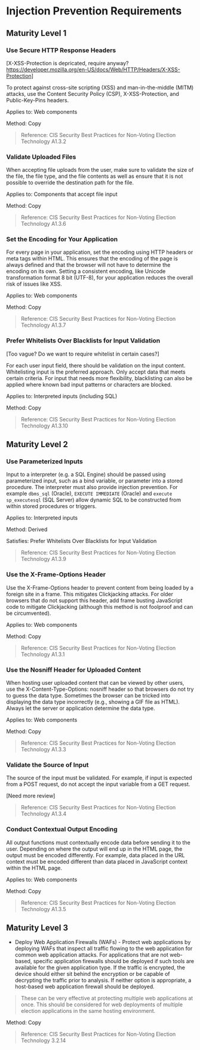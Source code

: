 # Injection Prevention Requirements

## Maturity Level 1

### Use Secure HTTP Response Headers

[X-XSS-Protection is depricated, require anyway? https://developer.mozilla.org/en-US/docs/Web/HTTP/Headers/X-XSS-Protection]

To protect against cross-site scripting (XSS) and man-in-the-middle (MITM) attacks, use the Content Security Policy (CSP), X-XSS-Protection, and Public-Key-Pins headers.

Applies to: Web components

Method: Copy

> Reference: CIS Security Best Practices for Non-Voting Election Technology A1.3.2

### Validate Uploaded Files

When accepting file uploads from the user, make sure to validate the size of the file, the file type, and the file contents as well as ensure that it is not possible to override the destination path for the file.

Applies to: Components that accept file input

Method: Copy

> Reference: CIS Security Best Practices for Non-Voting Election Technology A1.3.6

### Set the Encoding for Your Application

For every page in your application, set the encoding using HTTP headers or meta tags within HTML. This ensures that the encoding of the page is always defined and that the browser will not have to determine the encoding on its own. Setting a consistent encoding, like Unicode transformation format 8 bit (UTF-8), for your application reduces the overall risk of issues like XSS.

Applies to: Web components

Method: Copy

> Reference: CIS Security Best Practices for Non-Voting Election Technology A1.3.7

### Prefer Whitelists Over Blacklists for Input Validation

[Too vague? Do we want to require whitelist in certain cases?]

For each user input field, there should be validation on the input content. Whitelisting input is the preferred approach. Only accept data that meets certain criteria. For input that needs more flexibility, blacklisting can also be applied where known bad input patterns or characters are blocked.

Applies to: Interpreted inputs (including SQL)

Method: Copy

> Reference: CIS Security Best Practices for Non-Voting Election Technology A1.3.10

## Maturity Level 2

### Use Parameterized Inputs

Input to a interpreter (e.g. a SQL Engine) should be passed using parameterized input, such as a bind variable, or parameter into a stored procedure. The interpreter must also provide injection prevention. For example `dbms_sql` (Oracle), `EXECUTE IMMEDIATE` (Oracle) and `execute sp_executesql` (SQL Server) allow dynamic SQL to be constructed from within stored procedures or triggers.

Applies to: Interpreted inputs

Method: Derived

Satisfies: Prefer Whitelists Over Blacklists for Input Validation

> Reference: CIS Security Best Practices for Non-Voting Election Technology A1.3.9

### Use the X-Frame-Options Header

Use the X-Frame-Options header to prevent content from being loaded by a foreign site in a frame. This mitigates Clickjacking attacks. For older browsers that do not support this header, add frame busting JavaScript code to mitigate Clickjacking (although this method is not foolproof and can be circumvented).

Applies to: Web components

Method: Copy

> Reference: CIS Security Best Practices for Non-Voting Election Technology A1.3.1

### Use the Nosniff Header for Uploaded Content

When hosting user uploaded content that can be viewed by other users, use the X-Content-Type-Options: nosniff header so that browsers do not try to guess the data type. Sometimes the browser can be tricked into displaying the data type incorrectly (e.g., showing a GIF file as HTML). Always let the server or application determine the data type.

Applies to: Web components

Method: Copy

> Reference: CIS Security Best Practices for Non-Voting Election Technology A1.3.3

### Validate the Source of Input

The source of the input must be validated. For example, if input is expected from a POST request, do not accept the input variable from a GET request.

[Need more review]

> Reference: CIS Security Best Practices for Non-Voting Election Technology A1.3.4

### Conduct Contextual Output Encoding

All output functions must contextually encode data before sending it to the user. Depending on where the output will end up in the HTML page, the output must be encoded differently. For example, data placed in the URL context must be encoded different than data placed in JavaScript context within the HTML page.

Applies to: Web components

Method: Copy

> Reference: CIS Security Best Practices for Non-Voting Election Technology A1.3.5

## Maturity Level 3

- Deploy Web Application Firewalls (WAFs) - Protect web applications by deploying WAFs that inspect all traffic flowing to the web application for common web application attacks. For applications that are not web-based, specific application firewalls should be deployed if such tools are available for the given application type. If the traffic is encrypted, the device should either sit behind the encryption or be capable of decrypting the traffic prior to analysis. If neither option is appropriate, a host-based web application firewall should be deployed.

> These can be very effective at protecting multiple web applications at once. This should be considered for web deployments of multiple election applications in the same hosting environment.

Method: Copy

> Reference: CIS Security Best Practices for Non-Voting Election Technology 3.2.14
